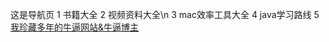 这是导航页
1 <a hred='www.baidu.com'>书籍大全</a>
2 视频资料大全\n
3 mac效率工具大全
4 java学习路线
5 <a href=''>我珍藏多年的牛逼网站&牛逼博主</a>
